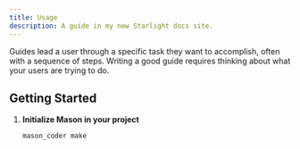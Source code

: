 ```yaml
---
title: Usage
description: A guide in my new Starlight docs site.
---
```


Guides lead a user through a specific task they want to accomplish, often with a sequence of steps.
Writing a good guide requires thinking about what your users are trying to do.


## Getting Started

1. **Initialize Mason in your project**
   ```bash
   mason_coder make
   ```
